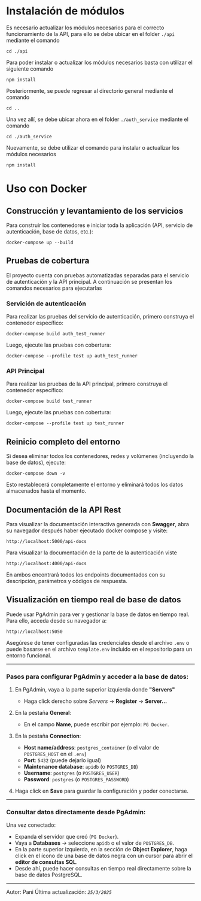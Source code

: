 # Instalación de módulos

Es necesario actualizar los módulos necesarios para el correcto funcionamiento de la API, para ello se debe ubicar en el folder `./api` mediante el comando

```
cd ./api
```

Para poder instalar o actualizar los módulos necesarios basta con utilizar el siguiente comando

```
npm install
```

Posteriormente, se puede regresar al directorio general mediante el comando

```
cd ..
```

Una vez allí, se debe ubicar ahora en el folder `./auth_service` mediante el comando

```
cd ./auth_service
```

Nuevamente, se debe utilizar el comando para instalar o actualizar los módulos necesarios

```
npm install
```

#  Uso con Docker

##  Construcción y levantamiento de los servicios

Para construir los contenedores e iniciar toda la aplicación (API, servicio de autenticación, base de datos, etc.):

```docker
docker-compose up --build
```

##  Pruebas de cobertura

El proyecto cuenta con pruebas automatizadas separadas para el servicio de autenticación y la API principal. A continuación se presentan los comandos necesarios para ejecutarlas

### Servición de autenticación

Para realizar las pruebas del servicio de autenticación, primero construya el contenedor específico:

```docker
docker-compose build auth_test_runner
```
Luego, ejecute las pruebas con cobertura:

```docker
docker-compose --profile test up auth_test_runner
```
### API Principal

Para realizar las pruebas de la API principal, primero construya el contenedor específico:

```docker
docker-compose build test_runner
```

Luego, ejecute las pruebas con cobertura:

```docker
docker-compose --profile test up test_runner
```

## Reinicio completo del entorno

Si desea eliminar todos los contenedores, redes y volúmenes (incluyendo la base de datos), ejecute:

```docker
docker-compose down -v
```
Esto restablecerá completamente el entorno y eliminará todos los datos almacenados hasta el momento.

## Documentación de la API Rest

Para visualizar la documentación interactiva generada con **Swagger**, abra su navegador después haber ejecutado docker compose y visite:

```
http://localhost:5000/api-docs
```

Para visualizar la documentación de la parte de la autenticación viste

```
http://localhost:4000/api-docs
```

En ambos encontrará todos los endpoints documentados con su descripción, parámetros y códigos de respuesta.

## Visualización en tiempo real de base de datos

Puede usar PgAdmin para ver y gestionar la base de datos en tiempo real. Para ello, acceda desde su navegador a:

```
http://localhost:5050
```

Asegúrese de tener configuradas las credenciales desde el archivo `.env` o puede basarse en el archivo `template.env` incluido en el repositorio para un entorno funcional.

---

### Pasos para configurar PgAdmin y acceder  a la base de datos:

1. En PgAdmin, vaya a la parte superior izquierda donde **"Servers"**
   - Haga click derecho sobre *Servers* → **Register** → **Server...**
     
2. En la pestaña **General**:
   - En el campo **Name**, puede escribir por ejemplo: `PG Docker`.
     
3. En la pestaña **Connection**:
   - **Host name/address**: `postgres_container` (o el valor de `POSTGRES_HOST` en el `.env`)
   - **Port**: `5432` (puede dejarlo igual)
   - **Maintenance database**: `apidb` (o `POSTGRES_DB`)
   - **Username**: `postgres` (o `POSTGRES_USER`)
   - **Password**: `postgres` (o `POSTGRES_PASSWORD`)
     
4. Haga click en **Save** para guardar la configuración y poder conectarse.

---

###  Consultar datos directamente desde PgAdmin:

Una vez conectado:

- Expanda el servidor que creó (`PG Docker`).
- Vaya a **Databases** → seleccione `apidb` o el valor de `POSTGRES_DB`.
- En la parte superior izquierda, en la sección de **Object Explorer**, haga click en el ícono de una base de datos negra con un cursor para abrir el **editor de consultas SQL**.
- Desde ahí, puede hacer consultas en tiempo real directamente sobre la base de datos PostgreSQL.

---

Autor: Pani
Última actualización: *`25/3/2025`*
